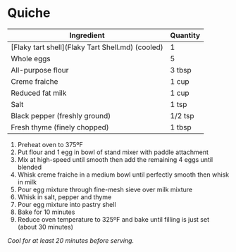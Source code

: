 Quiche
======

Ingredient | Quantity
---|---
[Flaky tart shell](Flaky Tart Shell.md) (cooled) | 1
Whole eggs | 5
All-purpose flour | 3 tbsp
Creme fraiche | 1 cup
Reduced fat milk | 1 cup
Salt | 1 tsp
Black pepper (freshly ground) | 1/2 tsp
Fresh thyme (finely chopped) | 1 tbsp

1. Preheat oven to 375ºF
2. Put flour and 1 egg in bowl of stand mixer with paddle attachment
3. Mix at high-speed until smooth then add the remaining 4 eggs until blended
4. Whisk creme fraiche in a medium bowl until perfectly smooth then whisk in milk
5. Pour egg mixture through fine-mesh sieve over milk mixture
6. Whisk in salt, pepper and thyme
7. Pour egg mixture into pastry shell
8. Bake for 10 minutes
9. Reduce oven temperature to 325ºF and bake until filling is just set (about 30 minutes)

*Cool for at least 20 minutes before serving.*
